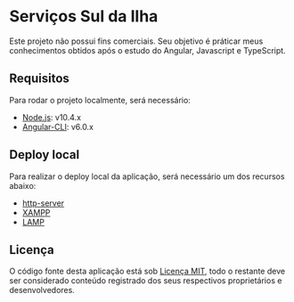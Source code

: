 # Serviços Sul da Ilha

Este projeto não possui fins comerciais. Seu objetivo é práticar meus conhecimentos obtidos após o estudo do Angular, Javascript e TypeScript.


## Requisitos

Para rodar o projeto localmente, será necessário:

- [Node.js](https://nodejs.org/en/): v10.4.x
- [Angular-CLI](https://cli.angular.io): v6.0.x

## Deploy local

Para realizar o deploy local da aplicação, será necessário um dos recursos abaixo:

- [http-server](https://www.npmjs.com/package/http-server)
- [XAMPP](https://www.apachefriends.org/pt_br/index.html)
- [LAMP](https://pt.wikipedia.org/wiki/LAMP)

## Licença

O código fonte desta aplicação está sob [Licença MIT](LICENSE), todo o restante deve ser considerado conteúdo registrado dos seus respectivos proprietários e desenvolvedores.
